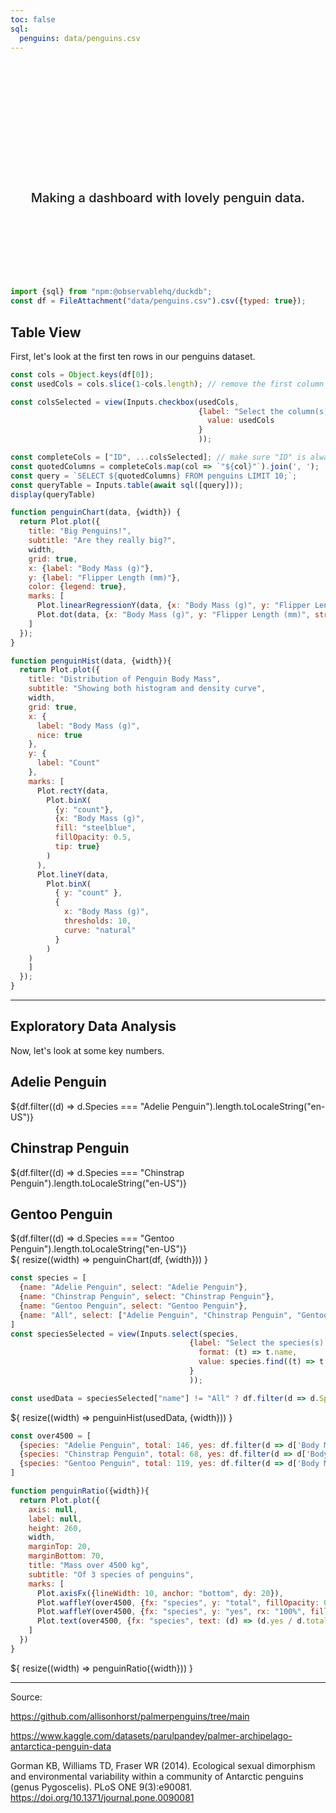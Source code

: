 ```yaml
---
toc: false
sql: 
  penguins: data/penguins.csv
---
```


<div class="hero">
  <h1>Penguins!!!</h1>
  <h2>Making a dashboard with lovely penguin data.</h2>
</div>

```js
import {sql} from "npm:@observablehq/duckdb";
const df = FileAttachment("data/penguins.csv").csv({typed: true});
```

## Table View

First, let's look at the first ten rows in our penguins dataset.

```js
const cols = Object.keys(df[0]);
const usedCols = cols.slice(1-cols.length); // remove the first column "ID"
```


```js
const colsSelected = view(Inputs.checkbox(usedCols, 
                                          {label: "Select the column(s) to show:",
                                            value: usedCols
                                          }
                                          ));
```

```js
const completeCols = ["ID", ...colsSelected]; // make sure "ID" is always selected
const quotedColumns = completeCols.map(col => `"${col}"`).join(', ');
const query = `SELECT ${quotedColumns} FROM penguins LIMIT 10;`;
const queryTable = Inputs.table(await sql([query]));
display(queryTable)
```

```js
function penguinChart(data, {width}) {
  return Plot.plot({
    title: "Big Penguins!",
    subtitle: "Are they really big?",
    width,
    grid: true,
    x: {label: "Body Mass (g)"},
    y: {label: "Flipper Length (mm)"},
    color: {legend: true},
    marks: [
      Plot.linearRegressionY(data, {x: "Body Mass (g)", y: "Flipper Length (mm)", stroke: "Species"}),
      Plot.dot(data, {x: "Body Mass (g)", y: "Flipper Length (mm)", stroke: "Species", tip: true})
    ]
  });
}

function penguinHist(data, {width}){
  return Plot.plot({
    title: "Distribution of Penguin Body Mass",
    subtitle: "Showing both histogram and density curve",
    width,
    grid: true,
    x: {
      label: "Body Mass (g)",
      nice: true
    },
    y: {
      label: "Count"
    },
    marks: [
      Plot.rectY(data, 
        Plot.binX(
          {y: "count"}, 
          {x: "Body Mass (g)", 
          fill: "steelblue",
          fillOpacity: 0.5,
          tip: true}
        )
      ),
      Plot.lineY(data,
        Plot.binX(
          { y: "count" },
          {
            x: "Body Mass (g)",
            thresholds: 10,
            curve: "natural"
          }
        )
    )
    ]
  });
}
```

---

## Exploratory Data Analysis

Now, let's look at some key numbers.

<div class="grid grid-cols-3" style="grid-auto-rows: auto;">
  <div class="card">
    <h2>Adelie Penguin</h2>
      <span class="big">${df.filter((d) => d.Species === "Adelie Penguin").length.toLocaleString("en-US")} </span>
  </div>
  <div class="card">
    <h2>Chinstrap Penguin</h2>
      <span class="big">${df.filter((d) => d.Species === "Chinstrap Penguin").length.toLocaleString("en-US")} </span>
  </div>
  <div class="card">
    <h2>Gentoo Penguin</h2>
      <span class="big">${df.filter((d) => d.Species === "Gentoo Penguin").length.toLocaleString("en-US")} </span>
  </div>
</div>

<div class="grid grid-cols-2" style="grid-auto-rows: auto;">
  <div class="card">${
    resize((width) => penguinChart(df, {width}))
  }</div>
  <div class="card">

  ```js
  const species = [
    {name: "Adelie Penguin", select: "Adelie Penguin"},
    {name: "Chinstrap Penguin", select: "Chinstrap Penguin"},
    {name: "Gentoo Penguin", select: "Gentoo Penguin"},
    {name: "All", select: ["Adelie Penguin", "Chinstrap Penguin", "Gentoo Penguin"]}
  ]
  const speciesSelected = view(Inputs.select(species, 
                                          {label: "Select the species(s) to show:",
                                            format: (t) => t.name,
                                            value: species.find((t) => t.name === "All")
                                          }
                                          ));
  ```

  ```js
  const usedData = speciesSelected["name"] != "All" ? df.filter(d => d.Species === speciesSelected["select"]) : df;
  ```
  
  ${
    resize((width) => penguinHist(usedData, {width}))
  }
  
  </div>
</div>

```js
const over4500 = [
  {species: "Adelie Penguin", total: 146, yes: df.filter(d => d['Body Mass (g)'] >= 4500 && d.Species === "Adelie Penguin").length},
  {species: "Chinstrap Penguin", total: 68, yes: df.filter(d => d['Body Mass (g)'] >= 4500 && d.Species === "Chinstrap Penguin").length},
  {species: "Gentoo Penguin", total: 119, yes: df.filter(d => d['Body Mass (g)'] >= 4500 && d.Species === "Gentoo Penguin").length}
]

function penguinRatio({width}){
  return Plot.plot({
    axis: null,
    label: null,
    height: 260,
    width,
    marginTop: 20,
    marginBottom: 70,
    title: "Mass over 4500 kg",
    subtitle: "Of 3 species of penguins",
    marks: [
      Plot.axisFx({lineWidth: 10, anchor: "bottom", dy: 20}),
      Plot.waffleY(over4500, {fx: "species", y: "total", fillOpacity: 0.4, rx: "100%"}),
      Plot.waffleY(over4500, {fx: "species", y: "yes", rx: "100%", fill: "#99ffff"}),
      Plot.text(over4500, {fx: "species", text: (d) => (d.yes / d.total).toLocaleString("en-US", {style: "percent"}), frameAnchor: "bottom", lineAnchor: "top", dy: 6, fill: "#99ffff", fontSize: 24, fontWeight: "bold"})
    ]
  })
}

```
<div class="card">
  ${
    resize((width) => penguinRatio({width}))
  }
</div>

---

Source:

https://github.com/allisonhorst/palmerpenguins/tree/main

https://www.kaggle.com/datasets/parulpandey/palmer-archipelago-antarctica-penguin-data

Gorman KB, Williams TD, Fraser WR (2014). Ecological sexual dimorphism and environmental variability within a community of Antarctic penguins (genus Pygoscelis). PLoS ONE 9(3):e90081. https://doi.org/10.1371/journal.pone.0090081



<style>

.hero {
  display: flex;
  flex-direction: column;
  align-items: center;
  font-family: var(--sans-serif);
  margin: 4rem 0 8rem;
  text-wrap: balance;
  text-align: center;
}

.hero h1 {
  margin: 1rem 0;
  padding: 1rem 0;
  max-width: none;
  font-size: 14vw;
  font-weight: 900;
  line-height: 1;
  background: linear-gradient(30deg, var(--theme-foreground-focus), currentColor);
  -webkit-background-clip: text;
  -webkit-text-fill-color: transparent;
  background-clip: text;
}

.hero h2 {
  margin: 0;
  max-width: 34em;
  font-size: 20px;
  font-style: initial;
  font-weight: 500;
  line-height: 1.5;
  color: var(--theme-foreground-muted);
}

@media (min-width: 640px) {
  .hero h1 {
    font-size: 90px;
  }
}

</style>
